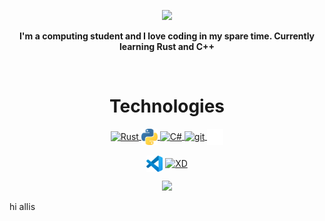 <p align="center">
 <img src="https://cdn.discordapp.com/attachments/947092663914623016/1019573304262131792/banner_top_2.png">
</p>

<p align="center">
<b>I'm a computing student and I love coding in my spare time. Currently learning Rust and C++</b>
</p>

<br> 

<h1 align="center">Technologies</h1>
<p align="center">
<a href="https://www.rust-lang.org/" target="_blank"> <img align="center" alt="Rust" width="26px" src="https://upload.wikimedia.org/wikipedia/commons/thumb/d/d5/Rust_programming_language_black_logo.svg/1024px-Rust_programming_language_black_logo.svg.png"/> </a>
<a href="https://www.python.org" target="_blank"> <img align="center" alt="Python" width="26px" src="https://github.com/Aakarsh-B/trying-repos/blob/master/python-5.svg?raw=true"/> </a>
<a href="https://www.w3schools.com/cpp/" target="_blank"> <img align="center" alt="C#" width="26px" src="https://seeklogo.com/images/C/c-sharp-c-logo-02F17714BA-seeklogo.com.png"/> </a>
<a href="https://git-scm.com/" target="_blank"> <img align="center" alt="git" width="26px" src="https://www.vectorlogo.zone/logos/git-scm/git-scm-icon.svg"/> </a>
<img align="center" alt="GitHub" width="26px" src="https://github.com/Aakarsh-B/trying-repos/blob/master/github.svg" />
<br />
<br />

<img align="center" alt="Visual Studio Code" width="26px" src="https://raw.githubusercontent.com/github/explore/80688e429a7d4ef2fca1e82350fe8e3517d3494d/topics/visual-studio-code/visual-studio-code.png" />
<a href="https://www.adobe.com/products/xd.html" target="_blank"> <img align="center" alt="XD" width="26px" src="https://upload.wikimedia.org/wikipedia/commons/thumb/9/9f/Vimlogo.svg/2044px-Vimlogo.svg.png"/> </a> 
</p>

<p align="center">
 <img src="https://cdn.discordapp.com/attachments/947092663914623016/1019575614996492338/banner_buttom.png">
</p>

hi allis
